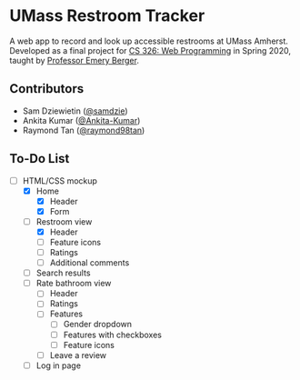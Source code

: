 # UMass Restroom Tracker
A web app to record and look up accessible restrooms at UMass Amherst. Developed as a final project for [CS 326: Web Programming](http://web-programming.org/) in Spring 2020, taught by [Professor Emery Berger](https://emeryberger.com/).

## Contributors
* Sam Dziewietin ([@samdzie](https://github.com/samdzie))
* Ankita Kumar ([@Ankita-Kumar](https://github.com/Ankita-Kumar))
* Raymond Tan ([@raymond98tan](https://github.com/raymond98tan))

## To-Do List
- [ ] HTML/CSS mockup
  - [x] Home
    - [x] Header
    - [x] Form
  - [ ] Restroom view
    - [x] Header
    - [ ] Feature icons
    - [ ] Ratings
    - [ ] Additional comments
  - [ ] Search results
  - [ ] Rate bathroom view
    - [ ] Header
    - [ ] Ratings
    - [ ] Features 
      - [ ] Gender dropdown
      - [ ] Features with checkboxes
      - [ ] Feature icons
    - [ ] Leave a review
  - [ ] Log in page
